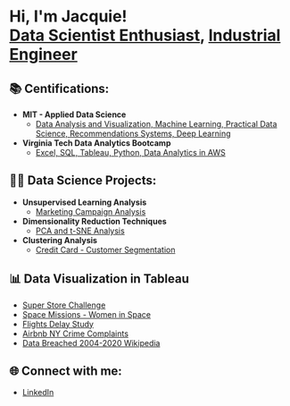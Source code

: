 <h1>Hi, I'm Jacquie! <br/><a href="https://github.com/Jacquelinepersha">Data Scientist Enthusiast</a>, <a href="https://www.linkedin.com/in/jacqueline-persha/">Industrial Engineer</a>
  
 <h2>📚 Centifications:</h2>

- <b>MIT - Applied Data Science </b>
  - [Data Analysis and Visualization, Machine Learning, Practical Data Science, Recommendations Systems, Deep Learning](https://eportfolio.mygreatlearning.com/jacqueline-persha)
- <b>Virginia Tech Data Analytics Bootcamp</b>
  - [Excel, SQL, Tableau, Python, Data Analytics in AWS](https://www.parchment.com/u/award/8a86de7003c185dd679ef003d9913557)</b></i>

<h2>👨‍💻 Data Science Projects:</h2>

- <b>Unsupervised Learning Analysis</b>
  - [Marketing Campaign Analysis](https://github.com/Jacquelinepersha/Marketing-Campaign-Analysis---Unsupervised-Learning/blob/08986b673e69b33bd5f0281c6a0a1d4784429204/Marketing%20Campaign%20Analysis%20-%20Unsupervised%20Learning_Final%20Notebook_Jacqueline_Persha.ipynb)
- <b>Dimensionality Reduction Techniques</b>
  - [PCA and t-SNE Analysis](https://github.com/Jacquelinepersha/PCA_and_tSNE_Auto_Jacqueline-Persha.git)</b></i>
- <b>Clustering Analysis</b>
  - [Credit Card - Customer Segmentation](https://github.com/Jacquelinepersha/Unsupervised_Learning_Credit_Card/blob/ce5578a1ef6e09e07f69c1ae94dc665a03913334/Notebook_Unsupervised_Learning_Credit_Card_GitHub.ipynb)

<h2>📊 Data Visualization in Tableau</h2>

- [Super Store Challenge](https://public.tableau.com/views/SuperStoreChallenge/ExecutiveOverview?:language=en-US&:display_count=n&:origin=viz_share_link)
- [Space Missions - Women in Space](https://public.tableau.com/views/SpaceMissions_16451169344810/Dash1?:language=en-US&:display_count=n&:origin=viz_share_link)
- [Flights Delay Study](https://public.tableau.com/views/AssessmentTableau_16446150601110/FlightsTable?:language=en-US&:display_count=n&:origin=viz_share_link)
- [Airbnb NY Crime Complaints](https://public.tableau.com/views/AirbnbNYCrimeComplaints/WordCloud12yrs?:language=en-US&:display_count=n&:origin=viz_share_link)
- [Data Breached 2004-2020 Wikipedia](https://public.tableau.com/views/DataBreach2004-2020/DataBreach?:language=en-US&:display_count=n&:origin=viz_share_link)

<h2>🌐 Connect with me:</h2>

- [LinkedIn](https://linkedin.com/in/jacqueline-persha)



